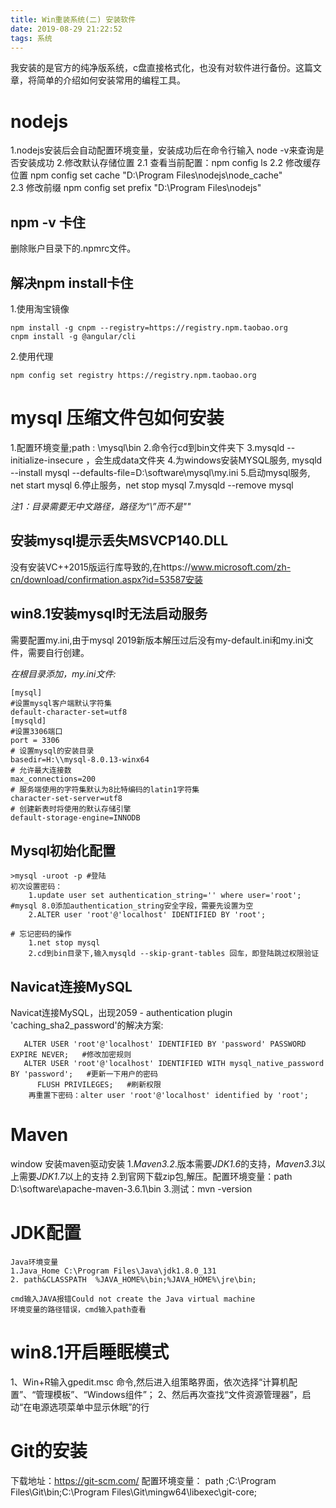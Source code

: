```yaml
---
title: Win重装系统(二) 安装软件
date: 2019-08-29 21:22:52
tags: 系统
---
```


我安装的是官方的纯净版系统，c盘直接格式化，也没有对软件进行备份。这篇文章，将简单的介绍如何安装常用的编程工具。


# nodejs
1.nodejs安装后会自动配置环境变量，安装成功后在命令行输入 node -v来查询是否安装成功
2.修改默认存储位置
2.1 查看当前配置：npm config ls
2.2 修改缓存位置  npm config set cache "D:\Program Files\nodejs\node_cache"  
2.3 修改前缀 npm config set prefix "D:\Program Files\nodejs\" 


## npm -v 卡住
删除账户目录下的.npmrc文件。


## 解决npm install卡住
1.使用淘宝镜像
```
npm install -g cnpm --registry=https://registry.npm.taobao.org
cnpm install -g @angular/cli
```
2.使用代理
```
npm config set registry https://registry.npm.taobao.org
```


# mysql 压缩文件包如何安装
1.配置环境变量;path : \mysql\bin
2.命令行cd到bin文件夹下
3.mysqld --initialize-insecure ，会生成data文件夹
4.为windows安装MYSQL服务,	mysqld --install mysql --defaults-file=D:\software\mysql\my.ini
5.启动mysql服务, net start mysql
6.停止服务，net stop mysql
7.mysqld --remove mysql

*注1：目录需要无中文路径，路径为“\\”而不是"\"*

## 安装mysql提示丢失MSVCP140.DLL
没有安装VC++2015版运行库导致的,在https://www.microsoft.com/zh-cn/download/confirmation.aspx?id=53587安装

## win8.1安装mysql时无法启动服务 
需要配置my.ini,由于mysql 2019新版本解压过后没有my-default.ini和my.ini文件，需要自行创建。

*在根目录添加，my.ini文件:*

```
[mysql]
#设置mysql客户端默认字符集
default-character-set=utf8
[mysqld]
#设置3306端口
port = 3306
# 设置mysql的安装目录
basedir=H:\\mysql-8.0.13-winx64
# 允许最大连接数
max_connections=200
# 服务端使用的字符集默认为8比特编码的latin1字符集
character-set-server=utf8
# 创建新表时将使用的默认存储引擎
default-storage-engine=INNODB
```


## Mysql初始化配置

```
>mysql -uroot -p #登陆
初次设置密码： 
	1.update user set authentication_string='' where user='root'; #mysql 8.0添加authentication_string安全字段，需要先设置为空
	2.ALTER user 'root'@'localhost' IDENTIFIED BY 'root';

# 忘记密码的操作
	1.net stop mysql
	2.cd到bin目录下,输入mysqld --skip-grant-tables 回车，即登陆跳过权限验证
```



## Navicat连接MySQL
Navicat连接MySQL，出现2059 - authentication plugin 'caching_sha2_password'的解决方案:

```
   ALTER USER 'root'@'localhost' IDENTIFIED BY 'password' PASSWORD EXPIRE NEVER;   #修改加密规则 
   ALTER USER 'root'@'localhost' IDENTIFIED WITH mysql_native_password BY 'password';   #更新一下用户的密码 
      FLUSH PRIVILEGES;   #刷新权限 
	再重置下密码：alter user 'root'@'localhost' identified by 'root';
```
 


# Maven

window 安装maven驱动安装
1.*Maven3.2*.版本需要*JDK1.6*的支持，*Maven3.3*以上需要*JDK1.7*以上的支持
2.到官网下载zip包,解压。配置环境变量：path D:\software\apache-maven-3.6.1\bin
3.测试：mvn -version



# JDK配置

```
Java环境变量
1.Java_Home C:\Program Files\Java\jdk1.8.0_131
2. path&CLASSPATH  %JAVA_HOME%\bin;%JAVA_HOME%\jre\bin;

cmd输入JAVA报错Could not create the Java virtual machine
环境变量的路径错误，cmd输入path查看
```

# win8.1开启睡眠模式

1、Win+R输入gpedit.msc 命令,然后进入组策略界面，依次选择“计算机配置”、“管理模板”、“Windows组件”；
2、然后再次查找“文件资源管理器”，启动“在电源选项菜单中显示休眠”的行


# Git的安装
下载地址：https://git-scm.com/
配置环境变量：
path
	;C:\Program Files\Git\bin;C:\Program Files\Git\mingw64\libexec\git-core;